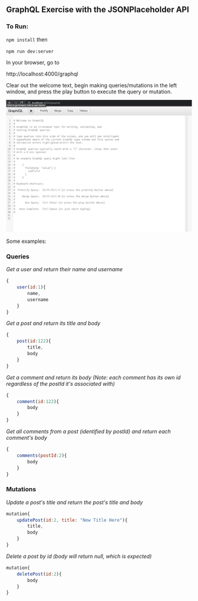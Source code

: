 ## GraphQL Exercise with the JSONPlaceholder API

### To Run:

`npm install` then

`npm run dev:server`

In your browser, go to 

http://localhost:4000/graphql

Clear out the welcome text, begin making queries/mutations in the left window, and press the play button to execute the query or mutation. 

![graphiql](images/graphiql.png)

Some examples:

### Queries

_Get a user and return their name and username_

```js
{
    user(id:1){
        name,
        username
    }
}
```
_Get a post and return its title and body_

```js
{
    post(id:122){
        title,
        body
    }
}
```
_Get a comment and return its body (Note: each comment has its own id regardless of the postId it's associated with)_

```js
{
    comment(id:122){
        body
    }
}
```
_Get all comments from a post (identified by postId) and return each comment's body_

```js
{
    comments(postId:2){
        body
    }
}
```

### Mutations

_Update a post's title and return the post's title and body_

```js
mutation{
    updatePost(id:2, title: "New Title Here"){
        title,
        body
    }
}
```

_Delete a post by id (body will return null, which is expected)_

```js
mutation{
    deletePost(id:2){
        body
    }
}
```
